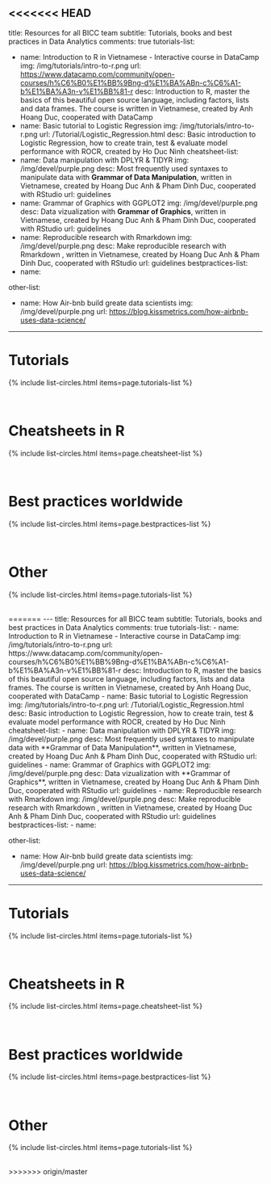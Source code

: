 <<<<<<< HEAD
---
title: Resources for all BICC team
subtitle: Tutorials, books and best practices in Data Analytics 
comments: true
tutorials-list:
  - name: Introduction to R in Vietnamese - Interactive course in DataCamp
    img: /img/tutorials/intro-to-r.png
    url:  https://www.datacamp.com/community/open-courses/h%C6%B0%E1%BB%9Bng-d%E1%BA%ABn-c%C6%A1-b%E1%BA%A3n-v%E1%BB%81-r
    desc: Introduction to R, master the basics of this beautiful open source language, including factors, lists and data frames. The course is written in Vietnamese, created by Anh Hoang Duc, cooperated with DataCamp 
  - name: Basic tutorial to Logistic Regression
	img: /img/tutorials/intro-to-r.png
	url: /Tutorial/Logistic_Regression.html
	desc: Basic introduction to Logistic Regression, how to create train, test & evaluate model performance with ROCR, created by Ho Duc Ninh
cheatsheet-list:
  - name: Data manipulation with DPLYR & TIDYR
    img: /img/devel/purple.png
    desc: Most frequently used syntaxes to manipulate data with **Grammar of Data Manipulation**, written in Vietnamese, created by Hoang Duc Anh & Pham Dinh Duc, cooperated with RStudio
    url: guidelines
  - name: Grammar of Graphics with GGPLOT2
    img: /img/devel/purple.png
    desc: Data vizualization with **Grammar of Graphics**, written in Vietnamese, created by Hoang Duc Anh & Pham Dinh Duc, cooperated with RStudio
    url: guidelines
  - name: Reproducible research with Rmarkdown
    img: /img/devel/purple.png
    desc: Make reproducible research with Rmarkdown , written in Vietnamese, created by Hoang Duc Anh & Pham Dinh Duc, cooperated with RStudio
    url: guidelines
bestpractices-list:
  - name: 

other-list:
  - name: How Air-bnb build greate data scientists
    img: /img/devel/purple.png 
    url: https://blog.kissmetrics.com/how-airbnb-uses-data-science/
---


# Tutorials

{% include list-circles.html items=page.tutorials-list %}


<br>



# Cheatsheets in R

{% include list-circles.html items=page.cheatsheet-list %}


<br>


# Best practices worldwide

{% include list-circles.html items=page.bestpractices-list %}

<br>

# Other

{% include list-circles.html items=page.tutorials-list %}

<br>
=======
---
title: Resources for all BICC team
subtitle: Tutorials, books and best practices in Data Analytics 
comments: true
tutorials-list:
  - name: Introduction to R in Vietnamese - Interactive course in DataCamp
    img: /img/tutorials/intro-to-r.png
    url:  https://www.datacamp.com/community/open-courses/h%C6%B0%E1%BB%9Bng-d%E1%BA%ABn-c%C6%A1-b%E1%BA%A3n-v%E1%BB%81-r
    desc: Introduction to R, master the basics of this beautiful open source language, including factors, lists and data frames. The course is written in Vietnamese, created by Anh Hoang Duc, cooperated with DataCamp 
  - name: Basic tutorial to Logistic Regression
	img: /img/tutorials/intro-to-r.png
	url: /Tutorial/Logistic_Regression.html
	desc: Basic introduction to Logistic Regression, how to create train, test & evaluate model performance with ROCR, created by Ho Duc Ninh
cheatsheet-list:
  - name: Data manipulation with DPLYR & TIDYR
    img: /img/devel/purple.png
    desc: Most frequently used syntaxes to manipulate data with **Grammar of Data Manipulation**, written in Vietnamese, created by Hoang Duc Anh & Pham Dinh Duc, cooperated with RStudio
    url: guidelines
  - name: Grammar of Graphics with GGPLOT2
    img: /img/devel/purple.png
    desc: Data vizualization with **Grammar of Graphics**, written in Vietnamese, created by Hoang Duc Anh & Pham Dinh Duc, cooperated with RStudio
    url: guidelines
  - name: Reproducible research with Rmarkdown
    img: /img/devel/purple.png
    desc: Make reproducible research with Rmarkdown , written in Vietnamese, created by Hoang Duc Anh & Pham Dinh Duc, cooperated with RStudio
    url: guidelines
bestpractices-list:
  - name: 

other-list:
  - name: How Air-bnb build greate data scientists
    img: /img/devel/purple.png 
    url: https://blog.kissmetrics.com/how-airbnb-uses-data-science/
---


# Tutorials

{% include list-circles.html items=page.tutorials-list %}


<br>



# Cheatsheets in R

{% include list-circles.html items=page.cheatsheet-list %}


<br>


# Best practices worldwide

{% include list-circles.html items=page.bestpractices-list %}

<br>

# Other

{% include list-circles.html items=page.tutorials-list %}

<br>
>>>>>>> origin/master
